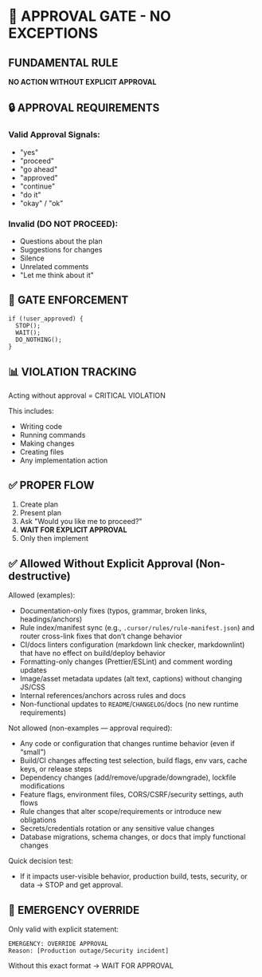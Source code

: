 # 🚪 APPROVAL GATE - NO EXCEPTIONS

## FUNDAMENTAL RULE

**NO ACTION WITHOUT EXPLICIT APPROVAL**

## 🔒 APPROVAL REQUIREMENTS

### Valid Approval Signals:

- "yes"
- "proceed"
- "go ahead"
- "approved"
- "continue"
- "do it"
- "okay" / "ok"

### Invalid (DO NOT PROCEED):

- Questions about the plan
- Suggestions for changes
- Silence
- Unrelated comments
- "Let me think about it"

## 🛑 GATE ENFORCEMENT

```
if (!user_approved) {
  STOP();
  WAIT();
  DO_NOTHING();
}
```

## 📊 VIOLATION TRACKING

Acting without approval = CRITICAL VIOLATION

This includes:

- Writing code
- Running commands
- Making changes
- Creating files
- Any implementation action

## ✅ PROPER FLOW

1. Create plan
2. Present plan
3. Ask "Would you like me to proceed?"
4. **WAIT FOR EXPLICIT APPROVAL**
5. Only then implement

## ✅ Allowed Without Explicit Approval (Non-destructive)

Allowed (examples):

- Documentation-only fixes (typos, grammar, broken links, headings/anchors)
- Rule index/manifest sync (e.g., `.cursor/rules/rule-manifest.json`) and router cross-link fixes that don’t change behavior
- CI/docs linters configuration (markdown link checker, markdownlint) that have no effect on build/deploy behavior
- Formatting-only changes (Prettier/ESLint) and comment wording updates
- Image/asset metadata updates (alt text, captions) without changing JS/CSS
- Internal references/anchors across rules and docs
- Non-functional updates to `README`/`CHANGELOG`/docs (no new runtime requirements)

Not allowed (non-examples — approval required):

- Any code or configuration that changes runtime behavior (even if “small”)
- Build/CI changes affecting test selection, build flags, env vars, cache keys, or release steps
- Dependency changes (add/remove/upgrade/downgrade), lockfile modifications
- Feature flags, environment files, CORS/CSRF/security settings, auth flows
- Rule changes that alter scope/requirements or introduce new obligations
- Secrets/credentials rotation or any sensitive value changes
- Database migrations, schema changes, or docs that imply functional changes

Quick decision test:

- If it impacts user-visible behavior, production build, tests, security, or data → STOP and get approval.

## 🚨 EMERGENCY OVERRIDE

Only valid with explicit statement:

```
EMERGENCY: OVERRIDE APPROVAL
Reason: [Production outage/Security incident]
```

Without this exact format → WAIT FOR APPROVAL

